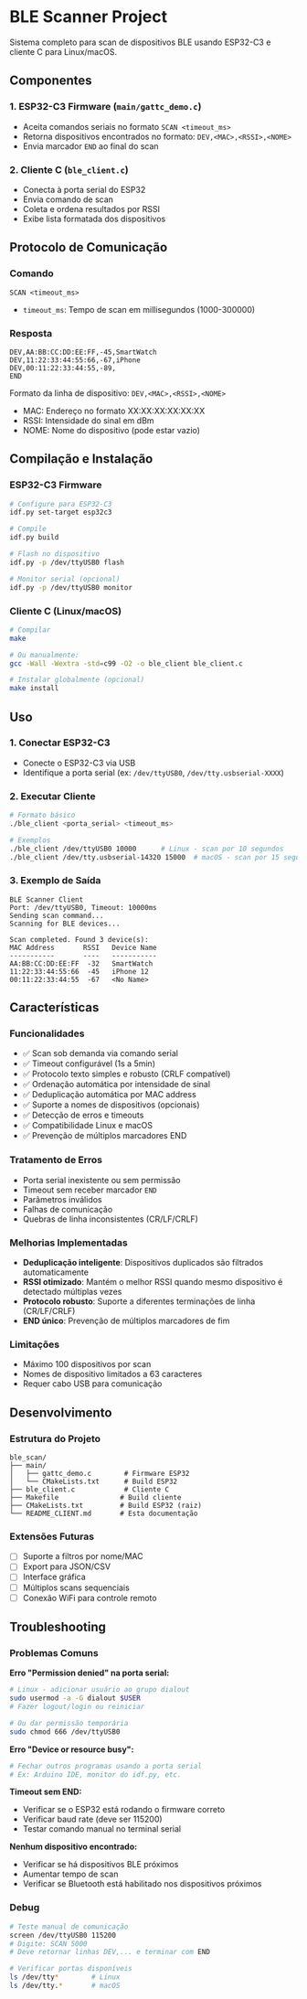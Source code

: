 # BLE Scanner Project

Sistema completo para scan de dispositivos BLE usando ESP32-C3 e cliente C para Linux/macOS.

## Componentes

### 1. ESP32-C3 Firmware (`main/gattc_demo.c`)
- Aceita comandos seriais no formato `SCAN <timeout_ms>`
- Retorna dispositivos encontrados no formato: `DEV,<MAC>,<RSSI>,<NOME>`
- Envia marcador `END` ao final do scan

### 2. Cliente C (`ble_client.c`)
- Conecta à porta serial do ESP32
- Envia comando de scan
- Coleta e ordena resultados por RSSI
- Exibe lista formatada dos dispositivos

## Protocolo de Comunicação

### Comando
```
SCAN <timeout_ms>
```
- `timeout_ms`: Tempo de scan em millisegundos (1000-300000)

### Resposta
```
DEV,AA:BB:CC:DD:EE:FF,-45,SmartWatch
DEV,11:22:33:44:55:66,-67,iPhone
DEV,00:11:22:33:44:55,-89,
END
```

Formato da linha de dispositivo: `DEV,<MAC>,<RSSI>,<NOME>`
- MAC: Endereço no formato XX:XX:XX:XX:XX:XX
- RSSI: Intensidade do sinal em dBm
- NOME: Nome do dispositivo (pode estar vazio)

## Compilação e Instalação

### ESP32-C3 Firmware

```bash
# Configure para ESP32-C3
idf.py set-target esp32c3

# Compile
idf.py build

# Flash no dispositivo
idf.py -p /dev/ttyUSB0 flash

# Monitor serial (opcional)
idf.py -p /dev/ttyUSB0 monitor
```

### Cliente C (Linux/macOS)

```bash
# Compilar
make

# Ou manualmente:
gcc -Wall -Wextra -std=c99 -O2 -o ble_client ble_client.c

# Instalar globalmente (opcional)
make install
```

## Uso

### 1. Conectar ESP32-C3
- Conecte o ESP32-C3 via USB
- Identifique a porta serial (ex: `/dev/ttyUSB0`, `/dev/tty.usbserial-XXXX`)

### 2. Executar Cliente

```bash
# Formato básico
./ble_client <porta_serial> <timeout_ms>

# Exemplos
./ble_client /dev/ttyUSB0 10000      # Linux - scan por 10 segundos
./ble_client /dev/tty.usbserial-14320 15000  # macOS - scan por 15 segundos
```

### 3. Exemplo de Saída

```
BLE Scanner Client
Port: /dev/ttyUSB0, Timeout: 10000ms
Sending scan command...
Scanning for BLE devices...

Scan completed. Found 3 device(s):
MAC Address       RSSI   Device Name
-----------       ----   -----------
AA:BB:CC:DD:EE:FF  -32   SmartWatch
11:22:33:44:55:66  -45   iPhone 12
00:11:22:33:44:55  -67   <No Name>
```

## Características

### Funcionalidades
- ✅ Scan sob demanda via comando serial
- ✅ Timeout configurável (1s a 5min)
- ✅ Protocolo texto simples e robusto (CRLF compatível)
- ✅ Ordenação automática por intensidade de sinal
- ✅ Deduplicação automática por MAC address
- ✅ Suporte a nomes de dispositivos (opcionais)
- ✅ Detecção de erros e timeouts
- ✅ Compatibilidade Linux e macOS
- ✅ Prevenção de múltiplos marcadores END

### Tratamento de Erros
- Porta serial inexistente ou sem permissão
- Timeout sem receber marcador `END`
- Parâmetros inválidos
- Falhas de comunicação
- Quebras de linha inconsistentes (CR/LF/CRLF)

### Melhorias Implementadas
- **Deduplicação inteligente**: Dispositivos duplicados são filtrados automaticamente
- **RSSI otimizado**: Mantém o melhor RSSI quando mesmo dispositivo é detectado múltiplas vezes
- **Protocolo robusto**: Suporte a diferentes terminações de linha (CR/LF/CRLF)
- **END único**: Prevenção de múltiplos marcadores de fim

### Limitações
- Máximo 100 dispositivos por scan
- Nomes de dispositivo limitados a 63 caracteres
- Requer cabo USB para comunicação

## Desenvolvimento

### Estrutura do Projeto
```
ble_scan/
├── main/
│   ├── gattc_demo.c        # Firmware ESP32
│   └── CMakeLists.txt      # Build ESP32
├── ble_client.c            # Cliente C
├── Makefile               # Build cliente
├── CMakeLists.txt         # Build ESP32 (raiz)
└── README_CLIENT.md       # Esta documentação
```

### Extensões Futuras
- [ ] Suporte a filtros por nome/MAC
- [ ] Export para JSON/CSV
- [ ] Interface gráfica
- [ ] Múltiplos scans sequenciais
- [ ] Conexão WiFi para controle remoto

## Troubleshooting

### Problemas Comuns

**Erro "Permission denied" na porta serial:**
```bash
# Linux - adicionar usuário ao grupo dialout
sudo usermod -a -G dialout $USER
# Fazer logout/login ou reiniciar

# Ou dar permissão temporária
sudo chmod 666 /dev/ttyUSB0
```

**Erro "Device or resource busy":**
```bash
# Fechar outros programas usando a porta serial
# Ex: Arduino IDE, monitor do idf.py, etc.
```

**Timeout sem END:**
- Verificar se o ESP32 está rodando o firmware correto
- Verificar baud rate (deve ser 115200)
- Testar comando manual no terminal serial

**Nenhum dispositivo encontrado:**
- Verificar se há dispositivos BLE próximos
- Aumentar tempo de scan
- Verificar se Bluetooth está habilitado nos dispositivos próximos

### Debug
```bash
# Teste manual de comunicação
screen /dev/ttyUSB0 115200
# Digite: SCAN 5000
# Deve retornar linhas DEV,... e terminar com END

# Verificar portas disponíveis
ls /dev/tty*        # Linux
ls /dev/tty.*       # macOS
```

